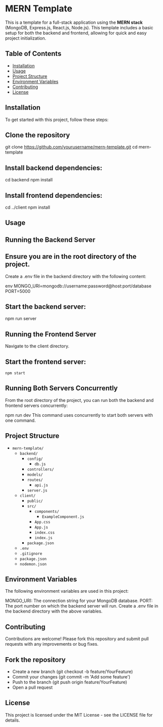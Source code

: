 # MERN Template

This is a template for a full-stack application using the **MERN stack** (MongoDB, Express.js, React.js, Node.js). This template includes a basic setup for both the backend and frontend, allowing for quick and easy project initialization.

## Table of Contents

- [Installation](#installation)
- [Usage](#usage)
- [Project Structure](#project-structure)
- [Environment Variables](#environment-variables)
- [Contributing](#contributing)
- [License](#license)

## Installation

To get started with this project, follow these steps:

## Clone the repository

git clone https://github.com/yourusername/mern-template.git
cd mern-template

## Install backend dependencies:

cd backend
npm install

## Install frontend dependencies:

cd ../client
npm install

## Usage

## Running the Backend Server

## Ensure you are in the root directory of the project.

Create a .env file in the backend directory with the following content:

env
MONGO_URI=mongodb://username:password@host:port/database
PORT=5000

## Start the backend server:

npm run server

## Running the Frontend Server

Navigate to the client directory.

## Start the frontend server:

<code>npm start</code>

## Running Both Servers Concurrently

From the root directory of the project, you can run both the backend and frontend servers concurrently:

npm run dev
This command uses concurrently to start both servers with one command.

## Project Structure

- `mern-template/`
  - `backend/`
    - `config/`
      - `db.js`
    - `controllers/`
    - `models/`
    - `routes/`
      - `api.js`
    - `server.js`
  - `client/`
    - `public/`
    - `src/`
      - `components/`
        - `ExampleComponent.js`
      - `App.css`
      - `App.js`
      - `index.css`
      - `index.js`
    - `package.json`
  - `.env`
  - `.gitignore`
  - `package.json`
  - `nodemon.json`

## Environment Variables

The following environment variables are used in this project:

MONGO_URI: The connection string for your MongoDB database.
PORT: The port number on which the backend server will run.
Create a .env file in the backend directory with the above variables.

## Contributing

Contributions are welcome! Please fork this repository and submit pull requests with any improvements or bug fixes.

## Fork the repository

- Create a new branch (git checkout -b feature/YourFeature)
- Commit your changes (git commit -m 'Add some feature')
- Push to the branch (git push origin feature/YourFeature)
- Open a pull request

## License

This project is licensed under the MIT License - see the LICENSE file for details.
